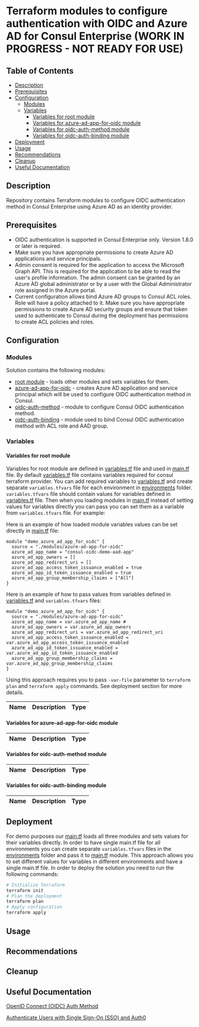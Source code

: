 # Terraform modules to configure authentication with OIDC and Azure AD for Consul Enterprise (WORK IN PROGRESS - NOT READY FOR USE)

## Table of Contents

* [Description](#description)
* [Prerequisites](#prerequisites)
* [Configuration](#configuration)
  * [Modules](#modules)
  * [Variables](#variables)
    * [Variables for root module](#variables-for-root-module)
    * [Variables for azure-ad-app-for-oidc module](#variables-for-azure-ad-app-for-oidc-module)
    * [Variables for oidc-auth-method module](#variables-for-oidc-auth-method-module)
    * [Variables for oidc-auth-binding module](#variables-for-oidc-auth-binding-module)
* [Deployment](#deployment)
* [Usage](#usage)
* [Recommendations](#recommendations)
* [Cleanup](#cleanup)
* [Useful Documentation](#useful-documentation)

## Description

Repository contains Terraform modules to configure OIDC authentication method in Consul Enterprise using Azure AD as an identity provider.

## Prerequisites

* OIDC authentication is supported in Consul Enterprise only. Version 1.8.0 or later is required.
* Make sure you have appropriate permissions to create Azure AD applications and service principals.
* Admin consent is required for the application to access the Microsoft Graph API. This is required for the application to be able to read the user's profile information. The admin consent can be granted by an Azure AD global administrator or by a user with the Global Administrator role assigned in the Azure portal.
* Current configuration allows bind Azure AD groups to Consul ACL roles. Role will have a policy attached to it. Make sure you have appropriate permissions to create Azure AD security groups and ensure that token used to authenticate to Consul during the deployment has permissions to create ACL policies and roles.

## Configuration

### Modules

Solution contains the following modules:

* [root module](./main.tf) - loads other modules and sets variables for them.
* [azure-ad-app-for-oidc](./modules/azure-ad-app-for-oidc) - creates Azure AD application and service principal which will be used to configure OIDC authentication method in Consul.
* [oidc-auth-method](./modules/oidc-auth-method) - module to configure Consul OIDC authentication method.
* [oidc-auth-binding](./modules/oidc-auth-binding) - module used to bind Consul OIDC authentication method with ACL role and AAD group.

### Variables

#### Variables for root module

Variables for root module are defined in [variables.tf](./variables.tf) file and used in [main.tf](./main.tf) file. By default [variables.tf](./variables.tf) file contains variables required for consul terraform provider. You can add required variables to [variables.tf](./variables.tf) and create separate `variables.tfvars` file for each environment in [environments](./environments) folder. `variables.tfvars` file should contain values for variables defined in [variables.tf](./variables.tf) file. Then when you loading modules in [main.tf](./main.tf) instead of setting values for variables directly you can pass you can set them as a variable from `variables.tfvars` file. For example:

Here is an example of how loaded module variables values can be set directly in [main.tf](./main.tf) file:

```hcl
module "demo_azure_ad_app_for_oidc" {
  source = "./modules/azure-ad-app-for-oidc"
  azure_ad_app_name = "consul-oidc-demo-aad-app"
  azure_ad_app_owners = []
  azure_ad_app_redirect_uri = []
  azure_ad_app_access_token_issuance_enabled = true
  azure_ad_app_id_token_issuance_enabled = true
  azure_ad_app_group_membership_claims = ["All"]
}
```

Here is an example of how to pass values from variables defined in [variables.tf](./variables.tf) and `variables.tfvars` files:

```hcl
module "demo_azure_ad_app_for_oidc" {
  source = "./modules/azure-ad-app-for-oidc"
  azure_ad_app_name = var.azure_ad_app_name # 
  azure_ad_app_owners = var.azure_ad_app_owners 
  azure_ad_app_redirect_uri = var.azure_ad_app_redirect_uri
  azure_ad_app_access_token_issuance_enabled = var.azure_ad_app_access_token_issuance_enabled
  azure_ad_app_id_token_issuance_enabled = var.azure_ad_app_id_token_issuance_enabled
  azure_ad_app_group_membership_claims = var.azure_ad_app_group_membership_claims
}
```

Using this approach requires you to pass `-var-file` parameter to `terraform plan` and `terraform apply` commands. See deployment section for more details.


Name | Description | Type |
---- | ----------- | ---- |

#### Variables for azure-ad-app-for-oidc module

Name | Description | Type |
---- | ----------- | ---- |

#### Variables for oidc-auth-method module

Name | Description | Type |
---- | ----------- | ---- |

#### Variables for oidc-auth-binding module

Name | Description | Type |
---- | ----------- | ---- |

## Deployment

For demo purposes our [main.tf](./main.tf) loads all three modules and sets values for their variables directly. In order to have single main.tf file for all environments you can create separate `variables.tfvars` files in the [environments](./environments) folder and pass it to  [main.tf](./main.tf) module. This approach allows you to set different values for variables in different environments and have a single main.tf file.
In order to deploy the solution you need to run the following commands:

```bash
# Initialize Terraform
terraform init
# Plan the deployment
terraform plan 
# Apply configuration
terraform apply
```

## Usage

## Recommendations

## Cleanup

## Useful Documentation

[OpenID Connect (OIDC) Auth Method](https://developer.hashicorp.com/consul/docs/security/acl/auth-methods/oidc)

[Authenticate Users with Single Sign-On (SSO) and Auth0](https://developer.hashicorp.com/consul/tutorials/datacenter-operations/single-sign-on-auth0)